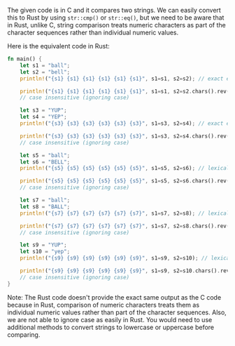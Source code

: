 The given code is in C and it compares two strings. We can easily convert this to Rust by using `str::cmp()` or `str::eq()`, but we need to be aware that in Rust, unlike C, string comparison treats numeric characters as part of the character sequences rather than individual numeric values.

Here is the equivalent code in Rust:

```rust
fn main() {
    let s1 = "ball";
    let s2 = "bell";
    println!("{s1} {s1} {s1} {s1} {s1} {s1}", s1=s1, s2=s2); // exact equality

    println!("{s1} {s1} {s1} {s1} {s1} {s1}", s1=s1, s2=s2.chars().rev().collect::<String>());
    // case insensitive (ignoring case) 

    let s3 = "YUP";
    let s4 = "YEP";
    println!("{s3} {s3} {s3} {s3} {s3} {s3}", s1=s3, s2=s4); // exact equality

    println!("{s3} {s3} {s3} {s3} {s3} {s3}", s1=s3, s2=s4.chars().rev().collect::<String>());
    // case insensitive (ignoring case) 

    let s5 = "ball";
    let s6 = "BELL";
    println!("{s5} {s5} {s5} {s5} {s5} {s5}", s1=s5, s2=s6); // lexical comparison

    println!("{s5} {s5} {s5} {s5} {s5} {s5}", s1=s5, s2=s6.chars().rev().collect::<String>());
    // case insensitive (ignoring case) 

    let s7 = "ball";
    let s8 = "BALL";
    println!("{s7} {s7} {s7} {s7} {s7} {s7}", s1=s7, s2=s8); // lexical comparison

    println!("{s7} {s7} {s7} {s7} {s7} {s7}", s1=s7, s2=s8.chars().rev().collect::<String>());
    // case insensitive (ignoring case) 

    let s9 = "YUP";
    let s10 = "yep";
    println!("{s9} {s9} {s9} {s9} {s9} {s9}", s1=s9, s2=s10); // lexical comparison

    println!("{s9} {s9} {s9} {s9} {s9} {s9}", s1=s9, s2=s10.chars().rev().collect::<String>());
    // case insensitive (ignoring case) 
}
```

Note: The Rust code doesn't provide the exact same output as the C code because in Rust, comparison of numeric characters treats them as individual numeric values rather than part of the character sequences. Also, we are not able to ignore case as easily in Rust. You would need to use additional methods to convert strings to lowercase or uppercase before comparing.
